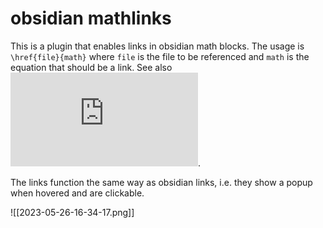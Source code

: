 # obsidian mathlinks

This is a plugin that enables links in obsidian math blocks.
The usage is `\href{file}{math}` where `file` is the file to be referenced and `math` is the equation that should be a link. See also ![](https://docs.mathjax.org/en/latest/input/tex/extensions/html.html).

The links function the same way as obsidian links, i.e. they show a popup when hovered and are clickable.


![[2023-05-26-16-34-17.png]]


